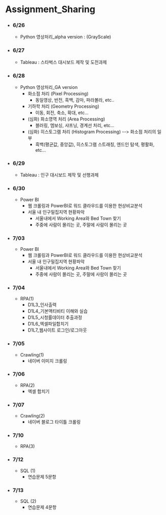 # Assignment_Sharing

- ### 6/26
    - Python 영상처리_alpha version : (GrayScale)
- ### 6/27
    - Tableau : 스타벅스 대시보드 제작 및 도전과제
- ### 6/28
    - Python 영상처리_GA version
        - 화소점 처리 (Pixel Processing)
            - 동일영상, 반전, 흑백, 감마, 파라볼라, etc..
        - 기하학 처리 (Geometry Processing)
            - 이동, 회전, 축소, 확대, etc...
        - (심화) 화소영역 처리 (Area Processing)
            - 블러링, 엠보싱, 샤프닝, 경계선 처리, etc...
        - (심화) 히스토그램 처리 (Histogram Processing) --> 화소점 처리의 일부
            - 흑백(평균값, 중앙값), 히스토그램 스트래칭, 엔드인 탐색, 평활화, etc...
- ### 6/29
    - Tableau : 인구 대시보드 제작 및 선행과제
- ### 6/30
    - Power BI
        - 웹 크롤링과 PowerBI로 워드 클라우드를 이용한 현상비교분석
        - 서울 내 인구밀집지역 현황파악
            - 서울내에서 Working Area와 Bed Town 찾기
            - 주중에 사람이 몰리는 곳, 주말에 사람이 몰리는 곳
- ### 7/03
    - Power BI
        - 웹 크롤링과 PowerBI로 워드 클라우드를 이용한 현상비교분석
        - 서울 내 인구밀집지역 현황파악
            - 서울내에서 Working Area와 Bed Town 찾기
            - 주중에 사람이 몰리는 곳, 주말에 사람이 몰리는 곳
- ### 7/04
    - RPA(1)
        - D1L3_인사출력
        - D1L4_기본액티비티 이해와 실습
        - D1L5_시청률데이터 추출과정
        - D1L6_엑셀파일합치기
        - D1L7_웹사이트 로그인/로그아웃
- ### 7/05
    - Crawling(1)
        - 네이버 이미지 크롤링
- ### 7/06
    - RPA(2)
        - 엑셀 합치기
- ### 7/07
    - Crawling(2)
        - 네이버 블로그 타이틀 크롤링

- ### 7/10
    - RPA(3)

- ### 7/12
    - SQL (1)
        - 연습문제 5문항

- ### 7/13
    - SQL (2)
        - 연습문제 4문항